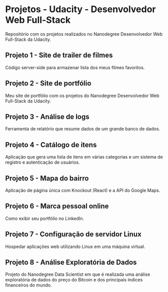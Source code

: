# Projetos - Udacity - Desenvolvedor Web Full-Stack

Repositório com os projetos realizados no Nanodegree Desenvolvedor Web Full-Stack da Udacity.

## Projeto 1 - Site de trailer de filmes

Código server-side para armazenar lista dos meus filmes favoritos.

## Projeto 2 - Site de portfólio

Meu site de portfólio com os projetos do Nanodegree Desenvolvedor Web Full-Stack da Udacity.

## Projeto 3 - Análise de logs

Ferramenta de relatório que resume dados de um grande banco de dados.

## Projeto 4 - Catálogo de itens

Aplicação que gera uma lista de itens em várias categorias e um sistema de registro e autenticação de usuários.

## Projeto 5 - Mapa do bairro

Aplicação de página única com Knockout (React) e a API do Google Maps.

## Projeto 6 - Marca pessoal online

Como exibir seu portfólio no LinkedIn.

## Projeto 7 - Configuração de servidor Linux

Hospedar aplicações web utilizando Linux em uma máquina virtual.

## Projeto 8 - Análise Exploratória de Dados

Projeto do Nanodegree Data Scientist em que é realizada uma análise exploratória de dados do preço do Bitcoin e dos principais índices financeiros do mundo.
